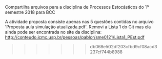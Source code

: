 Compartilha arquivos para a disciplina de Processos Estocásticos do 1º semestre 2018 para BCC

A atividade proposta consiste apenas nas 5 questões contidas no arquivo 'Proposta aula simulação atualizada.pdf'. Removi a Lista 1 do Git mas ela ainda pode ser encontrada no site da disciplina: http://conteudo.icmc.usp.br/pessoas/pablor/sme0121/Lista1_PEst.pdf  
>>>>>>> db068e502df203cfbd9cf08acd3237cf744b8988
